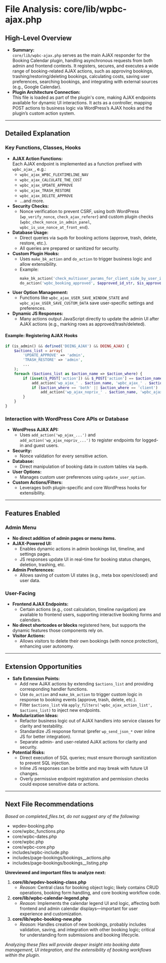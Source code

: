 # File Analysis: core/lib/wpbc-ajax.php

## High-Level Overview

- **Summary:**  
  `core/lib/wpbc-ajax.php` serves as the main AJAX responder for the Booking Calendar plugin, handling asynchronous requests from both admin and frontend contexts. It registers, secures, and executes a wide range of booking-related AJAX actions, such as approving bookings, trashing/restoring/deleting bookings, calculating costs, saving user preferences, searching bookings, and integrating with external sources (e.g., Google Calendar).
- **Plugin Architecture Connection:**  
  This file is loaded as part of the plugin's core, making AJAX endpoints available for dynamic UI interactions. It acts as a controller, mapping POST actions to business logic via WordPress’s AJAX hooks and the plugin’s custom action system.

---

## Detailed Explanation

### Key Functions, Classes, Hooks

- **AJAX Action Functions:**  
  Each AJAX endpoint is implemented as a function prefixed with `wpbc_ajax_`, e.g.:
  - `wpbc_ajax_WPBC_FLEXTIMELINE_NAV`
  - `wpbc_ajax_CALCULATE_THE_COST`
  - `wpbc_ajax_UPDATE_APPROVE`
  - `wpbc_ajax_TRASH_RESTORE`
  - `wpbc_ajax_DELETE_APPROVE`
  - ...and more.
- **Security Checks:**  
  - Nonce verification to prevent CSRF, using both WordPress (`wp_verify_nonce`, `check_ajax_referer`) and custom plugin checks (`wpbc_check_nonce_in_admin_panel`, `wpbc_is_use_nonce_at_front_end`).
- **Database Usage:**  
  - Direct queries via `$wpdb` for booking actions (approve, trash, delete, restore, etc.).
  - All queries are prepared or sanitized for security.
- **Custom Plugin Hooks:**  
  - Uses `make_bk_action` and `do_action` to trigger business logic and allow extensibility.
  - Example:  
    ```php
    make_bk_action('check_multiuser_params_for_client_side_by_user_id', $user_id);
    do_action('wpbc_booking_approved', $approved_id_str, $is_approve_or_pending);
    ```
- **User Option Management:**  
  - Functions like `wpbc_ajax_USER_SAVE_WINDOW_STATE` and `wpbc_ajax_USER_SAVE_CUSTOM_DATA` save user-specific settings and preferences.
- **Dynamic JS Responses:**  
  - Many actions output JavaScript directly to update the admin UI after AJAX actions (e.g., marking rows as approved/trash/deleted).

#### Example: Registering AJAX Hooks
```php
if (is_admin() && defined('DOING_AJAX') && DOING_AJAX) {
    $actions_list = array(
        'UPDATE_APPROVE' => 'admin',
        'TRASH_RESTORE' => 'admin',
        ...
    );
    foreach ($actions_list as $action_name => $action_where) {
        if (isset($_POST['action']) && $_POST['action'] == $action_name) {
            add_action('wp_ajax_' . $action_name, 'wpbc_ajax_' . $action_name);
            if ($action_where == 'both' || $action_where == 'client')
                add_action('wp_ajax_nopriv_' . $action_name, 'wpbc_ajax_' . $action_name);
        }
    }
}
```

### Interaction with WordPress Core APIs or Database

- **WordPress AJAX API:**  
  - Uses `add_action('wp_ajax_...')` and `add_action('wp_ajax_nopriv_...')` to register endpoints for logged-in and guest users.
- **Security:**  
  - Nonce validation for every sensitive action.
- **Database:**  
  - Direct manipulation of booking data in custom tables via `$wpdb`.
- **User Options:**  
  - Manages custom user preferences using `update_user_option`.
- **Custom Actions/Filters:**  
  - Leverages both plugin-specific and core WordPress hooks for extensibility.

---

## Features Enabled

### Admin Menu

- **No direct addition of admin pages or menu items.**
- **AJAX-Powered UI:**  
  - Enables dynamic actions in admin bookings list, timeline, and settings pages.
  - JS responses update UI in real-time for booking status changes, deletion, trashing, etc.
- **Admin Preferences:**  
  - Allows saving of custom UI states (e.g., meta box open/closed) and user data.

### User-Facing

- **Frontend AJAX Endpoints:**  
  - Certain actions (e.g., cost calculation, timeline navigation) are available to frontend users, supporting interactive booking forms and calendars.
- **No direct shortcodes or blocks** registered here, but supports the dynamic features those components rely on.
- **Visitor Actions:**  
  - Allows visitors to delete their own bookings (with nonce protection), enhancing user autonomy.

---

## Extension Opportunities

- **Safe Extension Points:**
  - Add new AJAX actions by extending `$actions_list` and providing corresponding handler functions.
  - Use `do_action` and `make_bk_action` to trigger custom logic in response to booking events (approve, trash, delete, etc.).
  - Filter `$actions_list` via `apply_filters('wpbc_ajax_action_list', $actions_list)` to inject new endpoints.
- **Modularization Ideas:**
  - Refactor business logic out of AJAX handlers into service classes for clarity and testability.
  - Standardize JS response format (prefer `wp_send_json_*` over inline JS for better integration).
  - Separate admin- and user-related AJAX actions for clarity and security.
- **Potential Risks:**
  - Direct execution of SQL queries; must ensure thorough sanitization to prevent SQL injection.
  - Inline JS responses can be brittle and may break with future UI changes.
  - Overly permissive endpoint registration and permission checks could expose sensitive data or actions.

---

## Next File Recommendations

*Based on completed_files.txt, do not suggest any of the following:*
- wpdev-booking.php
- core/wpbc_functions.php
- core/wpbc-dates.php
- core/wpbc.php
- core/wpbc-core.php
- includes/wpbc-include.php
- includes/page-bookings/bookings__actions.php
- includes/page-bookings/bookings__listing.php

**Unreviewed and important files to analyze next:**

1. **core/lib/wpdev-booking-class.php**  
   - *Reason:* Central class for booking object logic; likely contains CRUD operations, booking form handling, and core booking workflow code.
2. **core/lib/wpbc-calendar-legend.php**  
   - *Reason:* Implements the calendar legend UI and logic, affecting both frontend and admin calendar displays—important for user experience and customization.
3. **core/lib/wpbc-booking-new.php**  
   - *Reason:* Handles creation of new bookings, probably includes validation, saving, and integration with other booking logic; critical for understanding form submissions and booking lifecycle.

*Analyzing these files will provide deeper insight into booking data management, UI integration, and the extensibility of booking workflows within the plugin.*
